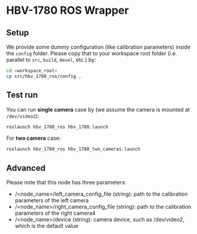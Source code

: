 # HBV-1780 ROS Wrapper

## Setup
We provide some dummy configuration (like calibration parameters) inside the `config` folder. Please copy that to your workspace root folder (i.e. parallel to `src`, `build`, `devel`, etc.) by:

```bash
cd <workspace_root>
cp src/hbv_1780_ros/config .
```

## Test run
You can run __single camera__ case by (we assume the camera is mounted at `/dev/video2`):
```bash
roslaunch hbv_1780_ros hbv_1780.launch
```

For __two camera__ case:
```bash
roslaunch hbv_1780_ros hbv_1780_two_cameras.launch
```

## Advanced
Please note that this node has three parameters:
* /<node_name>/left_camera_config_file (string): path to the calibration parameters of the left camera
* /<node_name>/right_camera_config_file (string): path to the calibration parameters of the right camera4
* /<node_name>/device (string): camera device, such as /dev/video2, which is the default value